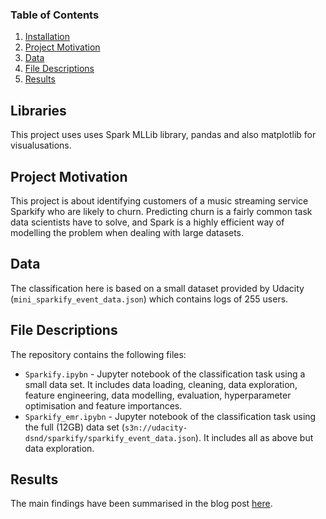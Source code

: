### Table of Contents
1. [Installation](#installation)
2. [Project Motivation](#motivation)
3. [Data](#data)
4. [File Descriptions](#files)
5. [Results](#results)

## Libraries <a name="installation"></a>
This project uses uses Spark MLLib library, pandas and also matplotlib for visualusations. 

## Project Motivation <a name="motivation"></a>
This project is about identifying customers of a music streaming service Sparkify who are likely to churn. 
Predicting churn is a fairly common task data scientists have to solve, and Spark is a highly efficient way of modelling 
the problem when dealing with large datasets.

## Data<a name="data"></a>
The classification here is based on a small dataset provided by Udacity (`mini_sparkify_event_data.json`) which contains logs of 255 users. 

## File Descriptions<a name="files"></a>
The repository contains the following files:

* `Sparkify.ipybn` - Jupyter notebook of the classification task using a small data set. It includes data loading, cleaning, data exploration, feature engineering, 
data modelling, evaluation, hyperparameter optimisation and feature importances. 
* `Sparkify_emr.ipybn` - Jupyter notebook of the classification task using the full (12GB) data set (`s3n://udacity-dsnd/sparkify/sparkify_event_data.json`). It includes all as above but data exploration.

## Results<a name="results"></a>
The main findings have been summarised in the blog post [here](https://katya-saintamand.medium.com/using-pyspark-for-predicting-churn-df4cee2f4618).
